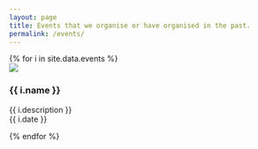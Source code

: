 ```yaml
---
layout: page
title: Events that we organise or have organised in the past.
permalink: /events/
---
```




<div class="row">
{% for i in site.data.events %}
  <div class="col-sm-4 col-md-3">
    <div class="thumbnail">
      <a href="{{ i.web | prepend: site.baseurl }}">
        <img src="{{ "/img/events/" | append: i.image | prepend: site.baseurl }}"/>
      </a>  
      <div class="caption">
        <h3>{{ i.name }}</h3>
        <p>{{ i.description }}<br>
        <i class="fa fa-calendar"></i> {{ i.date }}</p>
      </div>
    </div>
  </div>
{% endfor %}
</div>


